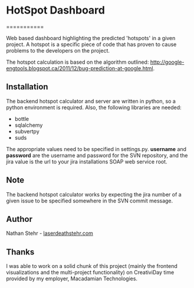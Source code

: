 # HotSpot Dashboard
===========

Web based dashboard highlighting the predicted 'hotspots' in a given project.  A hotspot is a specific piece of code that has proven to cause problems to 
the developers on the project.  

The hotspot calculation is based on the algorithm outlined: http://google-engtools.blogspot.ca/2011/12/bug-prediction-at-google.html.

## Installation

The backend hotspot calculator and server are written in python, so a python environment is required.  Also, the following libraries are needed:

* bottle
* sqlalchemy
* subvertpy
* suds

The appropriate values need to be specified in settings.py.  **username** and **password** are the username and password for the SVN repository, and the 
jira value is the url to your jira installations SOAP web service root.

## Note

The backend hotspot calculator works by expecting the jira number of a given issue to be specified somewhere in the SVN commit message.

## Author

Nathan Stehr - [laserdeathstehr.com](http://laserdeathstehr.com)

## Thanks

I was able to work on a solid chunk of this project (mainly the frontend visualizations and the multi-project functionality) on CreativiDay time 
provided by my employer, Macadamian Technologies.